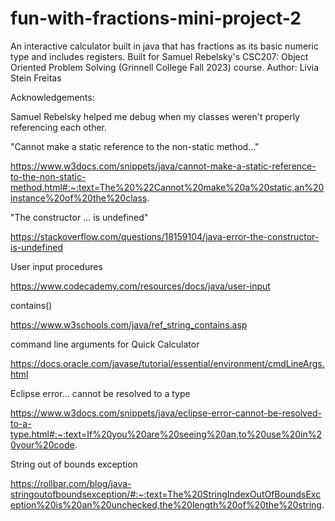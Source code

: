 # fun-with-fractions-mini-project-2
An interactive calculator built in java that has fractions as its basic numeric type and includes registers. Built for Samuel Rebelsky's CSC207: Object Oriented Problem Solving (Grinnell College Fall 2023) course.
Author: Livia Stein Freitas

Acknowledgements:

Samuel Rebelsky helped me debug when my classes weren't properly referencing each other.

"Cannot make a static reference to the non-static method..."

https://www.w3docs.com/snippets/java/cannot-make-a-static-reference-to-the-non-static-method.html#:~:text=The%20%22Cannot%20make%20a%20static,an%20instance%20of%20the%20class.

"The constructor ... is undefined"

https://stackoverflow.com/questions/18159104/java-error-the-constructor-is-undefined

User input procedures

https://www.codecademy.com/resources/docs/java/user-input 

contains()

https://www.w3schools.com/java/ref_string_contains.asp

command line arguments for Quick Calculator

https://docs.oracle.com/javase/tutorial/essential/environment/cmdLineArgs.html

Eclipse error... cannot be resolved to a type

https://www.w3docs.com/snippets/java/eclipse-error-cannot-be-resolved-to-a-type.html#:~:text=If%20you%20are%20seeing%20an,to%20use%20in%20your%20code.

String out of bounds exception

https://rollbar.com/blog/java-stringoutofboundsexception/#:~:text=The%20StringIndexOutOfBoundsException%20is%20an%20unchecked,the%20length%20of%20the%20string.

